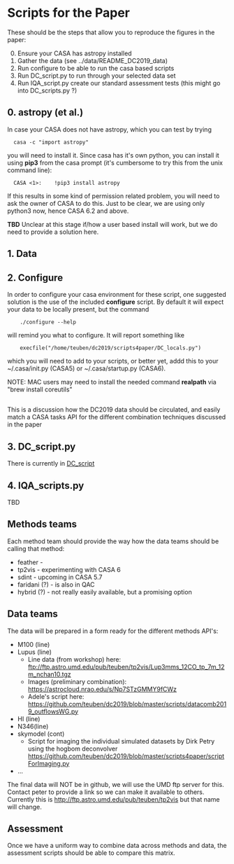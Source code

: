 # Scripts for the Paper

These should be the steps that allow you to reproduce the
figures in the paper:

0. Ensure your CASA has astropy installed
1. Gather the data (see ../data/README_DC2019_data)
2. Run configure to be able to run the casa based scripts
3. Run DC_script.py to run through your selected data set
4. Run IQA_script.py create our standard assessment tests
   (this might go into DC_scripts.py ?)
   
## 0. astropy  (et al.)

In case your CASA does not have astropy, which you can test by trying

      casa -c "import astropy"
	  
	  
you will need to install it.  Since casa has it's own python, you can
install it using **pip3** from the casa prompt (it's cumbersome to
try this from the unix command line):

	  CASA <1>:    !pip3 install astropy

If this results in some kind of permission related problem, you will need to
ask the owner of CASA to do this. Just to be clear, we are using only python3 now,
hence CASA 6.2 and above.

**TBD** Unclear at this stage if/how a user based install will work, but
we do need to provide a solution here.

## 1. Data

## 2. Configure

In order to configure your casa environment for these script, one
suggested solution is the use of the included **configure** script. By
default it will expect your data to be locally present, but the
command

        ./configure --help

will remind you what to configure.  It will report something like

        execfile("/home/teuben/dc2019/scripts4paper/DC_locals.py")

which you will need to add to your scripts, or better yet, addd this to
your ~/.casa/init.py (CASA5) or ~/.casa/startup.py (CASA6).

NOTE:  MAC users may need to install the needed command **realpath** via "brew install coreutils"

## 

This is a discussion how the DC2019 data should be circulated, and
easily match a CASA tasks API for the different combination techniques
discussed in the paper

## 3. DC_script.py

There is currently in [DC_script](DC_script.md)

## 4. IQA_scripts.py

TBD


## Methods teams

Each method team should provide the way how the data teams should be calling that method:

   * feather - 
   * tp2vis - experimenting with CASA 6
   * sdint - upcoming in CASA 5.7
   * faridani (?) - is also in QAC
   * hybrid (?) - not really easily available, but a promising option

## Data teams

The data will be prepared in a form ready for the different methods API's:

   * M100 (line)
   * Lupus (line)
        - Line data (from workshop) here: ftp://ftp.astro.umd.edu/pub/teuben/tp2vis/Lup3mms_12CO_tp_7m_12m_nchan10.tgz
        - Images (preliminary combination): https://astrocloud.nrao.edu/s/Np7STzGMMY9fCWz
        - Adele's script here: https://github.com/teuben/dc2019/blob/master/scripts/datacomb2019_outflowsWG.py
   * HI (line)
   * N346(line)
   * skymodel (cont)
        - Script for imaging the individual simulated datasets by Dirk Petry using the hogbom deconvolver https://github.com/teuben/dc2019/blob/master/scripts4paper/scriptForImaging.py
   * ...

The final data will NOT be in github, we will use the UMD ftp server for this. Contact peter to provide
a link so we can make it available to others. Currently this is http://ftp.astro.umd.edu/pub/teuben/tp2vis
but that name will change.

## Assessment

Once we have a uniform way to combine data across methods and data, the
assessment scripts should be able to compare this matrix.
